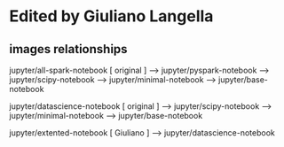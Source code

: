# Edited by Giuliano Langella

## images relationships
jupyter/all-spark-notebook [ original ]
  --> jupyter/pyspark-notebook
  --> jupyter/scipy-notebook
  --> jupyter/minimal-notebook
  --> jupyter/base-notebook

jupyter/datascience-notebook [ original ]
  --> jupyter/scipy-notebook
  --> jupyter/minimal-notebook
  --> jupyter/base-notebook

jupyter/extented-notebook [ Giuliano ]
  --> jupyter/datascience-notebook


